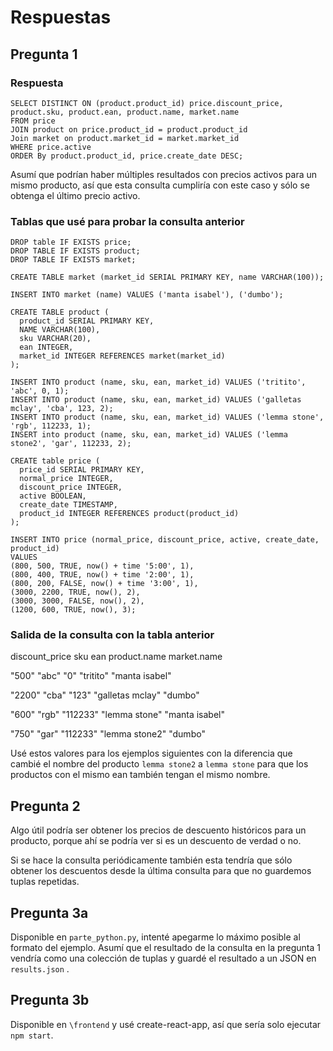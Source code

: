 # Respuestas
## Pregunta 1
### Respuesta
```postgresql
SELECT DISTINCT ON (product.product_id) price.discount_price, product.sku, product.ean, product.name, market.name
FROM price
JOIN product on price.product_id = product.product_id
Join market on product.market_id = market.market_id
WHERE price.active
ORDER By product.product_id, price.create_date DESC;
```

Asumí que podrían haber múltiples resultados con precios activos para un mismo producto, así que esta consulta cumpliría con este caso y sólo se obtenga el último precio activo.

### Tablas que usé para probar la consulta anterior
```postgresql
DROP table IF EXISTS price;
DROP TABLE IF EXISTS product;
DROP TABLE IF EXISTS market;

CREATE TABLE market (market_id SERIAL PRIMARY KEY, name VARCHAR(100));

INSERT INTO market (name) VALUES ('manta isabel'), ('dumbo');

CREATE TABLE product (
  product_id SERIAL PRIMARY KEY,
  NAME VARCHAR(100),
  sku VARCHAR(20),
  ean INTEGER,
  market_id INTEGER REFERENCES market(market_id)
);

INSERT INTO product (name, sku, ean, market_id) VALUES ('tritito', 'abc', 0, 1);
INSERT INTO product (name, sku, ean, market_id) VALUES ('galletas mclay', 'cba', 123, 2);
INSERT INTO product (name, sku, ean, market_id) VALUES ('lemma stone', 'rgb', 112233, 1);
INSERT into product (name, sku, ean, market_id) VALUES ('lemma stone2', 'gar', 112233, 2);

CREATE table price (
  price_id SERIAL PRIMARY KEY,
  normal_price INTEGER,
  discount_price INTEGER,
  active BOOLEAN,
  create_date TIMESTAMP,
  product_id INTEGER REFERENCES product(product_id)
);

INSERT INTO price (normal_price, discount_price, active, create_date, product_id) 
VALUES 
(800, 500, TRUE, now() + time '5:00', 1),
(800, 400, TRUE, now() + time '2:00', 1),
(800, 200, FALSE, now() + time '3:00', 1),
(3000, 2200, TRUE, now(), 2),
(3000, 3000, FALSE, now(), 2),
(1200, 600, TRUE, now(), 3);
```
### Salida de la consulta con la tabla anterior

discount_price sku ean product.name market.name

"500"	"abc"	"0"	"tritito"	"manta isabel"

"2200"	"cba"	"123"	"galletas mclay"	"dumbo"

"600"	"rgb"	"112233"	"lemma stone"	"manta isabel"

"750"	"gar"	"112233"	"lemma stone2"	"dumbo"

Usé estos valores para los ejemplos siguientes con la diferencia que cambié el nombre del producto `lemma stone2` a `lemma stone` para que los productos con el mismo ean también tengan el mismo nombre.

## Pregunta 2
Algo útil podría ser obtener los precios de descuento históricos para un producto, porque ahí se podría ver si es un descuento de verdad o no.

Si se hace la consulta periódicamente también esta tendría que sólo obtener los descuentos desde la última consulta para que no guardemos tuplas repetidas.

## Pregunta 3a
Disponible en `parte_python.py`, intenté apegarme lo máximo posible al formato del ejemplo. Asumí que el resultado de la consulta en la pregunta 1 vendría como una colección de tuplas y guardé el resultado a un JSON en `results.json` .

## Pregunta 3b

Disponible en `\frontend` y usé create-react-app, así que sería solo ejecutar `npm start`.

